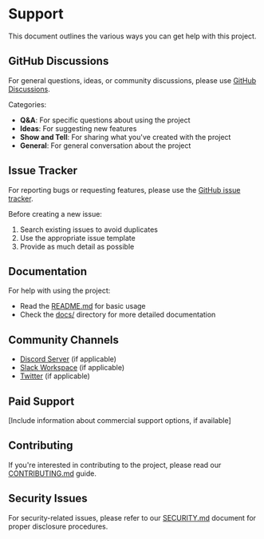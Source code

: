 # Support

This document outlines the various ways you can get help with this project.

## GitHub Discussions

For general questions, ideas, or community discussions, please use [GitHub Discussions](https://github.com/greggh/project-name/discussions).

Categories:
- **Q&A**: For specific questions about using the project
- **Ideas**: For suggesting new features
- **Show and Tell**: For sharing what you've created with the project
- **General**: For general conversation about the project

## Issue Tracker

For reporting bugs or requesting features, please use the [GitHub issue tracker](https://github.com/greggh/project-name/issues).

Before creating a new issue:
1. Search existing issues to avoid duplicates
2. Use the appropriate issue template
3. Provide as much detail as possible

## Documentation

For help with using the project:
- Read the [README.md](README.md) for basic usage
- Check the [docs/](docs/) directory for more detailed documentation

## Community Channels

- [Discord Server](#) (if applicable)
- [Slack Workspace](#) (if applicable)
- [Twitter](#) (if applicable)

## Paid Support

[Include information about commercial support options, if available]

## Contributing

If you're interested in contributing to the project, please read our [CONTRIBUTING.md](CONTRIBUTING.md) guide.

## Security Issues

For security-related issues, please refer to our [SECURITY.md](SECURITY.md) document for proper disclosure procedures.
